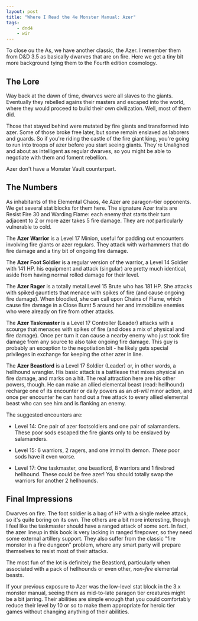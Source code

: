 ```yaml
---
layout: post
title: "Where I Read the 4e Monster Manual: Azer"
tags:
    - dnd4
    - wir
---
```


To close ou the As, we have another classic, the Azer. I remember them from D&D
3.5 as basically dwarves that are on fire. Here we get a tiny bit more
background tying them to the Fourth edition cosmology.

## The Lore

Way back at the dawn of time, dwarves were all slaves to the giants. Eventually
they rebelled agains their masters and escaped into the world, where they would
proceed to build their own civilization. Well, most of them did.

Those that stayed behind were mutated by fire giants and transformed into
azer. Some of those broke free later, but some remain enslaved as laborers and
guards. So if you're riding the castle of the fire giant king, you're going to
run into troops of azer before you start seeing giants. They're Unalighed and
about as intelligent as regular dwarves, so you might be able to negotiate with
them and foment rebellion.

Azer don't have a Monster Vault counterpart.

## The Numbers

As inhabitants of the Elemental Chaos, 4e Azer are paragon-tier opponents. We
get several stat blocks for them here. The signature Azer traits are Resist Fire
30 and Warding Flame: each enemy that starts their turn adjacent to 2 or more
azer takes 5 fire damage. They are _not_ particularly vulnerable to cold.

The **Azer Warrior** is a Level 17 Minion, useful for padding out encounters
involving fire giants or azer regulars. They attack with warhammers that do fire
damage and a tiny bit of ongoing fire damage.

The **Azer Foot Soldier** is a regular version of the warrior, a Level 14
Soldier with 141 HP. his equipment and attack (singular) are pretty much
identical, aside from having normal rolled damage for their level.

The **Azer Rager** is a totally metal Level 15 Brute who has 181 HP. She attacks
with spiked gauntlets that menace with spikes of fire (and cause ongoing fire
damage). When bloodied, she can call upon Chains of Flame, which cause fire
damage in a Close Burst 5 around her and immobilize enemies who were already on
fire from other attacks.

The **Azer Taskmaster** is a Level 17 Controller (Leader) attacks with a scourge
that menaces with spikes of fire (and does a mix of physical and fire
damage). Once per turn it can cause a nearby enemy who just took fire damage
from any source to also take ongoing fire damage. This guy is probably an
exception to the negotiation bit - he likely gets special privileges in exchange
for keeping the other azer in line.

The **Azer Beastlord** is a Level 17 Soldier (Leader) or, in other words, a
hellhound wrangler. His basic attack is a battleaxe that mixes physical an fire
damage, and marks on a hit. The real attraction here are his other powers,
though. He can make an allied elemental beast (read: hellhound) recharge one of
its encounter or daily powers as an _at-will_ minor action, and once per
encounter he can hand out a free attack to every allied elemental beast who can
see him and is flanking an enemy.

The suggested encounters are:

- Level 14: One pair of azer footsoldiers and one pair of salamanders. These
  poor sods escaped the fire giants only to be enslaved by salamanders.

- Level 15: 6 warriors, 2 ragers, and one immolith demon. _These_ poor sods have
  it even worse.

- Level 17: One taskmaster, one beastlord, 8 warriors and 1 firebred
  hellhound. These could be free azer! You should totally swap the warriors for
  another 2 hellhounds.


## Final Impressions

Dwarves on fire. The foot soldier is a bag of HP with a single melee attack, so
it's quite boring on its own. The others are a bit more interesting, though I
feel like the taskmaster should have a ranged attack of some sort. In fact, the
azer lineup in this book is very lacking in ranged firepower, so they need some
external artillery support. They also suffer from the classic "fire monster in a
fire dungeon" problem, where any smart party will prepare themselves to resist
most of their attacks.

The most fun of the lot is definitely the Beastlord, particularly when
associated with a pack of hellhounds or even other, _non-fire_ elemental
beasts.

If your previous exposure to Azer was the low-level stat block in the 3.x
monster manual, seeing them as mid-to-late paragon tier creatures might be a bit
jarring. Their abilities are simple enough that you could comfortably reduce
their level by 10 or so to make them appropriate for heroic tier games without
changing anything of their abilities.
